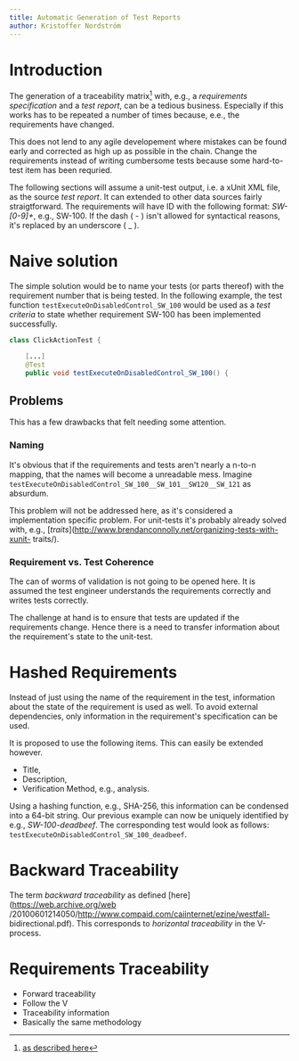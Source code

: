 ```yaml
---
title: Automatic Generation of Test Reports
author: Kristoffer Nordström
---
```


# Introduction

The generation of a traceability matrix[^1] with, e.g., a *requirements
specification* and a *test report*, can be a tedious business. Especially if
this works has to be repeated a number of times because, e.e., the
requirements have changed.

This does not lend to any agile developement where mistakes can be found early
and corrected as high up as possible in the chain. Change the requirements
instead of writing cumbersome tests because some hard-to-test item has been
requried.

The following sections will assume a unit-test output, i.e. a xUnit XML file,
as the source *test report*. It can extended to other data sources fairly
straigtforward. The requirements will have ID with the following format:
*SW-[0-9]+*, e.g., SW-100. If the dash ( - ) isn't allowed for syntactical
reasons, it's replaced by an underscore ( _ ).

# Naive solution

The simple solution would be to name your tests (or parts thereof) with the
requirement number that is being tested.  In the following example, the test
function `testExecuteOnDisabledControl_SW_100` would be used as a *test
criteria* to state whether requirement SW-100 has been implemented
successfully.

```java
class ClickActionTest {

    [...]
    @Test
    public void testExecuteOnDisabledControl_SW_100() {
```


## Problems

This has a few drawbacks that felt needing some attention. 

### Naming

It's obvious that if the requirements and tests aren't nearly a n-to-n
mapping, that the names will become a unreadable mess. Imagine
`testExecuteOnDisabledControl_SW_100__SW_101__SW120__SW_121` as absurdum.

This problem will not be addressed here, as it's considered a implementation
specific problem. For unit-tests it's probably already solved with, e.g.,
[*traits*](http://www.brendanconnolly.net/organizing-tests-with-xunit-
traits/).

### Requirement vs. Test Coherence

The can of worms of validation is not going to be opened here. It is assumed
the test engineer understands the requirements correctly and writes tests correctly.

The challenge at hand is to ensure that tests are updated if the requirements
change. Hence there is a need to transfer information about the requirement's
state to the unit-test.


# Hashed Requirements

Instead of just using the name of the requirement in the test, information
about the state of the requirement is used as well. To avoid external
dependencies, only information in the requirement's specification can be used.

It is proposed to use the following items. This can easily be extended however.

* Title,
* Description,
* Verification Method, e.g., analysis.

Using a hashing function, e.g., SHA-256, this information can be condensed
into a 64-bit string. Our previous example can now be uniquely identified 
by e.g., *SW-100-deadbeef*. The corresponding test would look as follows: 
`testExecuteOnDisabledControl_SW_100_deadbeef`.


# Backward Traceability 

The term *backward traceability* as defined [here](https://web.archive.org/web
/20100601214050/http://www.compaid.com/caiinternet/ezine/westfall-
bidirectional.pdf).  This corresponds to *horizontal traceability* in the V-process.


# Requirements Traceability 

* Forward traceability
* Follow the V
* Traceability information
* Basically the same methodology




[^1]: 
    [as described here](https://en.wikipedia.org/wiki/Traceability_matrix)
[^2]: 